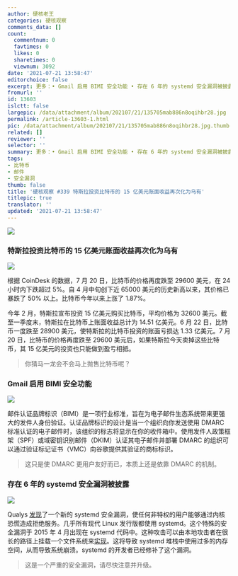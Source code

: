 ```yaml
---
author: 硬核老王
categories: 硬核观察
comments_data: []
count:
  commentnum: 0
  favtimes: 0
  likes: 0
  sharetimes: 0
  viewnum: 3092
date: '2021-07-21 13:58:47'
editorchoice: false
excerpt: 更多：• Gmail 启用 BIMI 安全功能 • 存在 6 年的 systemd 安全漏洞被披露
fromurl: ''
id: 13603
islctt: false
largepic: /data/attachment/album/202107/21/135705mab886n8oqihbr28.jpg
permalink: /article-13603-1.html
pic: /data/attachment/album/202107/21/135705mab886n8oqihbr28.jpg.thumb.jpg
related: []
reviewer: ''
selector: ''
summary: 更多：• Gmail 启用 BIMI 安全功能 • 存在 6 年的 systemd 安全漏洞被披露
tags:
- 比特币
- 邮件
- 安全漏洞
thumb: false
title: '硬核观察 #339 特斯拉投资比特币的 15 亿美元账面收益再次化为乌有'
titlepic: true
translator: ''
updated: '2021-07-21 13:58:47'
---
```


![](/data/attachment/album/202107/21/135705mab886n8oqihbr28.jpg)


### 特斯拉投资比特币的 15 亿美元账面收益再次化为乌有


![](/data/attachment/album/202107/21/135717m44rftffltp4ug47.jpg)


根据 CoinDesk 的数据，7 月 20 日，比特币的价格再度跌至 29600 美元，在 24 小时内下跌超过 5%。自 4 月中旬创下近 65000 美元的历史新高以来，其价格已暴跌了 50% 以上。比特币今年以来上涨了 1.87%。


今年 2 月，特斯拉宣布投资 15 亿美元购买比特币，平均价格为 32600 美元。截至一季度末，特斯拉在比特币上账面收益总计为 14.51 亿美元。6 月 22 日，比特币一度跌至 28900 美元，使特斯拉的比特币投资的账面亏损达 1.33 亿美元。7 月 20 日，比特币的价格再度跌至 29600 美元后，如果特斯拉今天卖掉这些比特币，其 15 亿美元的投资也只能做到盈亏相抵。



> 
> 你猜马一龙会不会马上抛售比特币呢？
> 
> 
> 


### Gmail 启用 BIMI 安全功能


![](/data/attachment/album/202107/21/135733v4ydfwsybcugutff.jpg)


邮件认证品牌标识（BIMI）是一项行业标准，旨在为电子邮件生态系统带来更强大的发件人身份验证。认证品牌标识的设计是当一个组织向你发送使用 DMARC 标准认证的电子邮件时，该组织的标志将显示在你的收件箱中。使用发件人政策框架（SPF）或域密钥识别邮件（DKIM）认证其电子邮件并部署 DMARC 的组织可以通过验证标记证书（VMC）向谷歌提供其验证的商标标识。



> 
> 这只是使 DMARC 更用户友好而已，本质上还是依靠 DMARC 的机制。
> 
> 
> 


### 存在 6 年的 systemd 安全漏洞被披露


![](/data/attachment/album/202107/21/135824qduxayuldaaa8bha.jpg)


Qualys [发现](https://blog.qualys.com/vulnerabilities-threat-research/2021/07/20/cve-2021-33910-denial-of-service-stack-exhaustion-in-systemd-pid-1)了一个新的 systemd 安全漏洞，使任何非特权的用户能够通过内核恐慌造成拒绝服务。几乎所有现代 Linux 发行版都使用 systemd。这个特殊的安全漏洞于 2015 年 4 月出现在 systemd 代码中。这种攻击可以由本地攻击者在很长的路径上挂载一个文件系统来[实现](https://access.redhat.com/security/cve/cve-2021-33910)。这将导致 systemd 堆栈中使用过多的内存空间，从而导致系统崩溃。systemd 的开发者已经修补了这个漏洞。



> 
> 这是一个严重的安全漏洞，请尽快注意并升级。
> 
> 
>